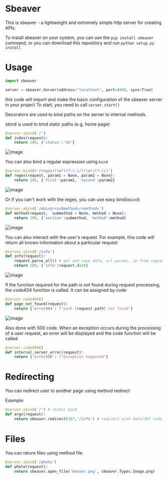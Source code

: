 # Sbeaver
This is sbeaver - a lightweight and extremely simple http server for creating APIs.

To install sbeaver on your system, you can use the `pip install sbeaver` command, or you can download this repository and run `python setup.py install`

# Usage
```python
import sbeaver

server = sbeaver.Server(address="localhost", port=8000, sync=True)
```
this code will import and make the basic configuration of the sbeaver server in your project
To start, you need to call `server.start()`

Decorators are used to bind paths on the server to internal methods.

sbind is used to bind static paths (e.g. home page)

```python
@server.sbind('/')
def index(request):
    return 200, {'status':'ok'}
```
![image](https://user-images.githubusercontent.com/77948630/159173475-1ef6f935-b6bd-437c-8f6e-e2a789510fb2.png)

You can also bind a regular expression using `bind`

```python
@server.bind(r'/regex/(\w*)(?:\.|/)(\w*)(?:|/)')
def regex(request, param1 = None, param2 = None):
    return 200, {'first':param1, 'second':param2}
```
![image](https://user-images.githubusercontent.com/77948630/159207990-e83826b3-e8d2-47f9-b0c9-1fb6e38a39a7.png)

Or if you can't work with the regex, you can use easy bind(`ebind`)

```python
@server.ebind('/ebind/<submethod>/<method>')
def method(request,  submethod = None, method = None):
    return 200, {'section':submethod, 'method':method}
```

![image](https://user-images.githubusercontent.com/77948630/159208999-4f1dbfe7-83fd-40a5-9ad6-5e8ba6d67962.png)

You can also interact with the user's request. For example, this code will return all known information about a particular request

```python
@server.sbind('/info')
def info(request):
    request.parse_all() # get and save data, url params, ip from request
    return 200, {'info':request.dict}
```
![image](https://user-images.githubusercontent.com/77948630/159173699-b5348ded-99ab-4bf1-ab14-359c728e0b0d.png)

If the function required for the path is not found during request processing, the code404 function is called. It can be assigned by code

```python
@server.code404()
def page_not_found(request):
    return {'error404': f"path {request.path} not found"}
```
![image](https://user-images.githubusercontent.com/77948630/159173717-acbb3011-c612-40c2-8d7e-d2d7ff8be650.png)

Also done with 500 code. When an exception occurs during the processing of a user request, an error will be displayed and the code function will be called

```python
@server.code500()
def internal_server_error(request):
    return {'error500': f"Exception happened"}
```

# Redirecting
You can redirect user to another page using method redirect

Example: 
```python
@server.sbind('/') # static bind
def args(request):
    return sbeaver.redirect(307,'/info') # redirect with data(307 code)
```

# Files
You can return files using method file

```python
@server.sbind('/photo')
def photo(request):
    return sbeaver.open_file('beaver.png', sbeaver.Types.Image.png)
```
